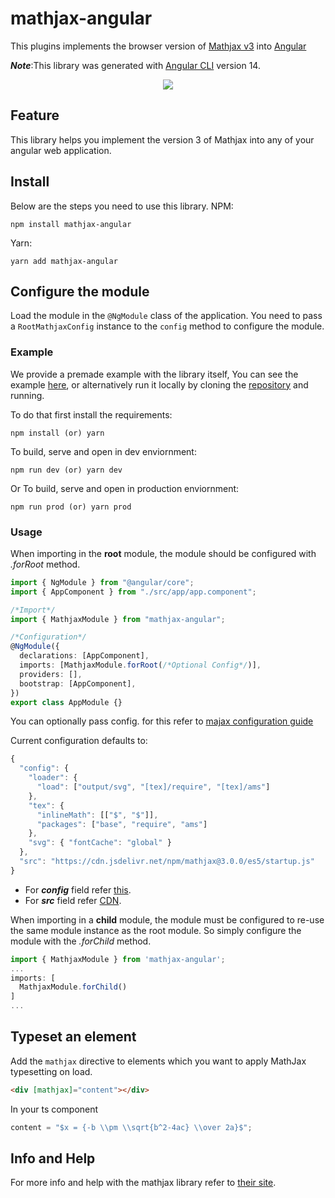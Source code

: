 # mathjax-angular

This plugins implements the browser version of [Mathjax v3][1] into [Angular][2]

**_Note_**:This library was generated with [Angular CLI][8] version 14.

<div style="text-align:center"><a href="https://nodei.co/npm/mathjax-angular/"><img src="https://nodei.co/npm/mathjax-angular.png?downloads=true&downloadRank=true&stars=true&mini=true"/></a></div>

## Feature

This library helps you implement the version 3 of Mathjax into any of your angular web application.

## Install

Below are the steps you need to use this library.
NPM:

```
npm install mathjax-angular
```

Yarn:

```
yarn add mathjax-angular
```

## Configure the module

Load the module in the `@NgModule` class of the application. You need
to pass a `RootMathjaxConfig` instance to the `config` method to
configure the module.

### Example

We provide a premade example with the library itself, You can see the example [here][3], or alternatively run it locally by cloning the [repository][4] and running.

To do that first install the requirements:

```
npm install (or) yarn
```

To build, serve and open in dev enviornment:

```
npm run dev (or) yarn dev
```

Or To build, serve and open in production enviornment:

```
npm run prod (or) yarn prod
```

### Usage

When importing in the **root** module, the module should be configured
with _.forRoot_ method.

```typescript
import { NgModule } from "@angular/core";
import { AppComponent } from "./src/app/app.component";

/*Import*/
import { MathjaxModule } from "mathjax-angular";

/*Configuration*/
@NgModule({
  declarations: [AppComponent],
  imports: [MathjaxModule.forRoot(/*Optional Config*/)],
  providers: [],
  bootstrap: [AppComponent],
})
export class AppModule {}
```

You can optionally pass config. for this refer to [majax configuration guide][5]

Current configuration defaults to:

```typescript
{
  "config": {
    "loader": {
      "load": ["output/svg", "[tex]/require", "[tex]/ams"]
    },
    "tex": {
      "inlineMath": [["$", "$"]],
      "packages": ["base", "require", "ams"]
    },
    "svg": { "fontCache": "global" }
  },
  "src": "https://cdn.jsdelivr.net/npm/mathjax@3.0.0/es5/startup.js"
}
```

- For **_config_** field refer [this][6].
- For **_src_** field refer [CDN][7].

When importing in a **child** module, the module must be configured to
re-use the same module instance as the root module. So simply
configure the module with the _.forChild_ method.

```typescript
import { MathjaxModule } from 'mathjax-angular';
...
imports: [
  MathjaxModule.forChild()
]
...
```

## Typeset an element

Add the `mathjax` directive to elements which you want to apply
MathJax typesetting on load.

```html
<div [mathjax]="content"></div>
```

In your ts component

```typescript
content = "$x = {-b \\pm \\sqrt{b^2-4ac} \\over 2a}$";
```

## Info and Help

For more info and help with the mathjax library refer to [their site][1].

[1]: https://docs.mathjax.org/en/latest/
[2]: https://angular.io/
[3]: https://github.com/sajivkumar/mathjax-angular/tree/main/projects/example
[4]: https://github.com/sajivkumar/mathjax-angular.git
[5]: http://docs.mathjax.org/en/latest/web/configuration.html
[6]: http://docs.mathjax.org/en/latest/web/configuration.html#configuring-and-loading-mathjax
[7]: https://cdnjs.com/libraries/mathjax
[8]: https://github.com/angular/angular-cli

